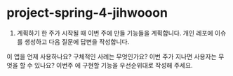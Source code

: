 # project-spring-4-jihwooon

1. 계획하기
한 주가 시작될 때 이번 주에 만들 기능들을 계획합니다. 개인 레포에 이슈를 생성하고 다음 질문에 답변을 작성합니다.

이 앱을 언제 사용하나요?
구체적인 사례는 무엇인가요?
이번 주가 지나면 사용자는 무엇을 할 수 있나요?
이번주 에 구현할 기능을 우선순위대로 작성해 주세요.
